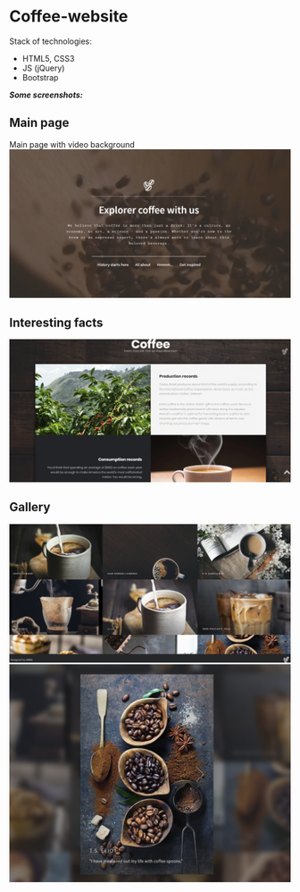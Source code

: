 # Coffee-website

Stack of technologies:
- HTML5, CSS3
- JS (jQuery)
- Bootstrap

***Some screenshots:***
## Main page
Main page with video background
![alt text](https://github.com/Annibezh/Coffee-website/blob/master/images/main.png)

## Interesting facts
![alt text](https://github.com/Annibezh/Coffee-website/blob/master/images/faacts.png)

## Gallery
![alt text](https://github.com/Annibezh/Coffee-website/blob/master/images/gallery.png)
![alt text](https://github.com/Annibezh/Coffee-website/blob/master/images/gallery-open.png)
